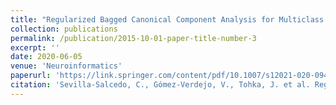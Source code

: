 ```yaml
---
title: "Regularized Bagged Canonical Component Analysis for Multiclass Learning in Brain Imaging"
collection: publications
permalink: /publication/2015-10-01-paper-title-number-3
excerpt: ''
date: 2020-06-05
venue: 'Neuroinformatics'
paperurl: 'https://link.springer.com/content/pdf/10.1007/s12021-020-09470-y.pdf'
citation: 'Sevilla-Salcedo, C., Gómez-Verdejo, V., Tohka, J. et al. Regularized Bagged Canonical Component Analysis for Multiclass Learning in Brain Imaging. Neuroinform 18, 641–659 (2020). https://doi.org/10.1007/s12021-020-09470-y'
---
```

